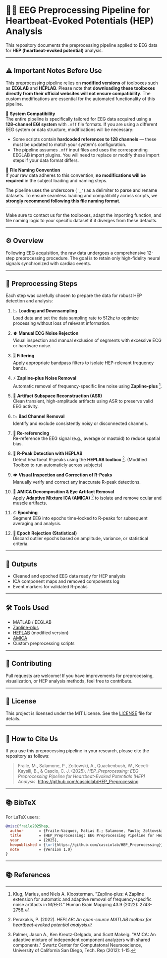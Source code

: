 # 🧠💓 EEG Preprocessing Pipeline for Heartbeat-Evoked Potentials (HEP) Analysis

This repository documents the preprocessing pipeline applied to EEG data for **HEP (heartbeat-evoked potential)** analysis.

---

## ⚠️ **Important Notes Before Use**

This preprocessing pipeline relies on **modified versions** of toolboxes such as **EEGLAB** and **HEPLAB**. Please note that **downloading these toolboxes directly from their official websites will not ensure compatibility**. The custom modifications are essential for the automated functionality of this pipeline.

🔌 **System Compatibility**  
The entire pipeline is specifically tailored for EEG data acquired using a **128-channel EGI system** with `.mff` file formats. If you are using a different EEG system or data structure, modifications will be necessary:
- Some scripts contain **hardcoded references to 128 channels** — these must be updated to match your system's configuration.
- The pipeline assumes `.mff` input files and uses the corresponding EEGLAB import plugins. You will need to replace or modify these import steps if your data format differs.

📁 **File Naming Convention**  
If your raw data adheres to this convention, **no modifications will be required** in the subject loading and naming steps.

The pipeline uses the underscore (`'_'`) as a delimiter to parse and rename datasets. To ensure seamless loading and compatibility across scripts, we **strongly recommend following this file naming format**.

---

Make sure to contact us for the toolboxes, adapt the importing function, and file naming logic to your specific dataset if it diverges from these defaults.

---

## ⚙️ Overview

Following EEG acquisition, the raw data undergoes a comprehensive 12-step preprocessing procedure. The goal is to retain only high-fidelity neural signals synchronized with cardiac events.

---

## 🔬 Preprocessing Steps

Each step was carefully chosen to prepare the data for robust HEP detection and analysis:

1. 📉 **Loading and Downsampling**  
   Load data and set the data sampling rate to 512hz to optimize processing without loss of relevant information.

2. 🫀 **Manual ECG Noise Rejection**  
   Visual inspection and manual exclusion of segments with excessive ECG or hardware noise.

3. 🎚 **Filtering**  
   Apply appropriate bandpass filters to isolate HEP-relevant frequency bands.

4. ⚡ **Zapline-plus Noise Removal**  
   Automatic removal of frequency-specific line noise using **Zapline-plus** [^1].

5. 🧼 **Artifact Subspace Reconstruction (ASR)**  
   Clean transient, high-amplitude artifacts using ASR to preserve valid EEG activity.

6. 📉 **Bad Channel Removal**  
   Identify and exclude consistently noisy or disconnected channels.

7. 🔌 **Re-referencing**  
   Re-reference the EEG signal (e.g., average or mastoid) to reduce spatial bias.

8. 💓 **R-Peak Detection with HEPLAB**  
   Detect heartbeat R-peaks using the **HEPLAB toolbox** [^2]. (Modified Toolbox to run automaticly across subjects)

9. 👁 **Visual Inspection and Correction of R-Peaks**  
   Manually verify and correct any inaccurate R-peak detections.

10. 🧠 **AMICA Decomposition & Eye Artifact Removal**  
    Apply **Adaptive Mixture ICA (AMICA)** [^3] to isolate and remove ocular and muscle artifacts.

11. ⏱ **Epoching**  
    Segment EEG into epochs time-locked to R-peaks for subsequent averaging and analysis.

12. 🧹 **Epoch Rejection (Statistical)**  
    Discard outlier epochs based on amplitude, variance, or statistical criteria.

---

## 📁 Outputs

- Cleaned and epoched EEG data ready for HEP analysis  
- ICA component maps and removed components log  
- Event markers for validated R-peaks

---

## 🛠 Tools Used

- MATLAB / EEGLAB  
- [Zapline-plus](https://github.com/MariusKlug/zapline-plus)  
- [HEPLAB](https://github.com/perakakis/HEPLAB) (modified version)
- [AMICA](https://github.com/sccn/amica) 
- Custom preprocessing scripts

---

## 🤝 Contributing

Pull requests are welcome! If you have improvements for preprocessing, visualization, or HEP analysis methods, feel free to contribute.

---

## 📄 License

This project is licensed under the MIT License. See the [LICENSE](LICENSE) file for details.

---

## 📌 **How to Cite Us**

If you use this preprocessing pipeline in your research, please cite the repository as follows:

> Fraile, M., Salamone, P., Zoltowski, A., Quackenbush, W., Keceli-Kaysili, B., & Cascio, C. J. (2025). *HEP_Preprocessing: EEG Preprocessing Pipeline for Heartbeat-Evoked Potentials (HEP) Analysis*. https://github.com/casciolab/HEP_Preprocessing

---

## 📚 BibTeX

For LaTeX users:

```bibtex
@misc{fraile2025hep,
  author       = {Fraile-Vazquez, Matias E.; Salamone, Paula; Zoltowski, Alisa; Quackenbush, William; Keceli-Kaysili, Bahar; Cascio, Carissa J.},
  title        = {HEP_Preprocessing: EEG Preprocessing Pipeline for Heartbeat-Evoked Potentials (HEP) Analysis},
  year         = {2025},
  howpublished = {\url{https://github.com/casciolab/HEP_Preprocessing}},
  note         = {Version 1.0}
}
```
---

## 📚 References

[^1]: Klug, Marius, and Niels A. Kloosterman. "Zapline‐plus: A Zapline extension for automatic and adaptive removal of frequency‐specific noise artifacts in M/EEG." Human Brain Mapping 43.9 (2022): 2743-2758.

[^2]: Perakakis, P. (2022). *HEPLAB: An open-source MATLAB toolbox for heartbeat-evoked potential analysis*

[^3]: Palmer, Jason A., Ken Kreutz-Delgado, and Scott Makeig. "AMICA: An adaptive mixture of independent component analyzers with shared components." Swartz Center for Computatonal Neursoscience, University of California San Diego, Tech. Rep (2012): 1-15.

